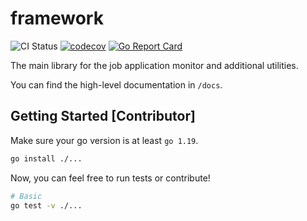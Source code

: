 # framework

![CI Status](https://github.com/vapply-labs/framework/actions/workflows/ci.yml/badge.svg)
[![codecov](https://codecov.io/gh/vapply-labs/framework/branch/main/graph/badge.svg?token=V8HOCF619C)](https://codecov.io/gh/vapply-labs/framework)
[![Go Report Card](https://goreportcard.com/badge/github.com/vapply-labs/framework)](https://goreportcard.com/badge/github.com/vapply-labs/framework)

The main library for the job application monitor and additional utilities.

You can find the high-level documentation in `/docs`.

## Getting Started [Contributor]

Make sure your go version is at least `go 1.19`.

```bash
go install ./...
```

Now, you can feel free to run tests or contribute!

```bash
# Basic
go test -v ./...
```
